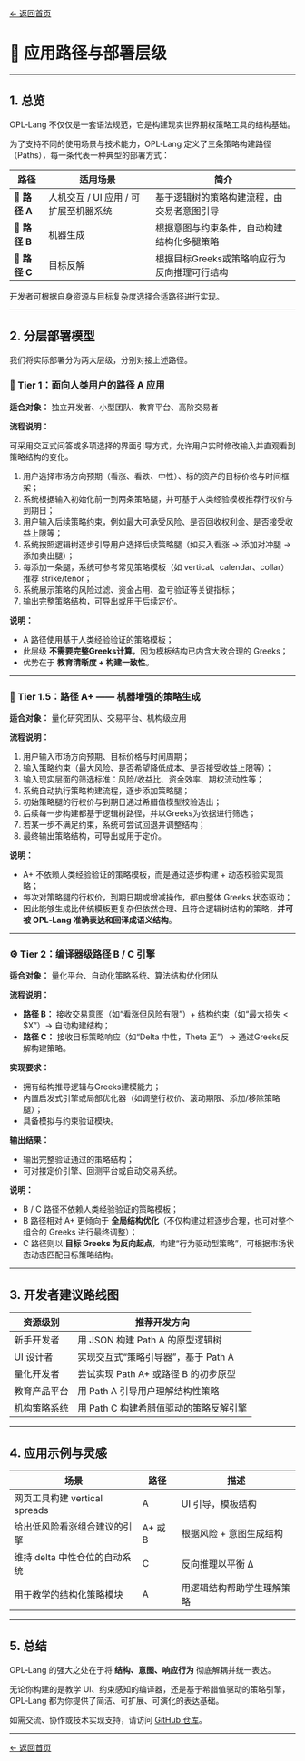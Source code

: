 [← 返回首页](index.md)

# 🚀 应用路径与部署层级

---

## 1. 总览

OPL‑Lang 不仅仅是一套语法规范，它是构建现实世界期权策略工具的结构基础。

为了支持不同的使用场景与技术能力，OPL‑Lang 定义了三条策略构建路径（Paths），每一条代表一种典型的部署方式：

| 路径 | 适用场景 | 简介 |
|------|----------|------|
| 🔹 **路径 A** | 人机交互 / UI 应用 / 可扩展至机器系统 | 基于逻辑树的策略构建流程，由交易者意图引导 |
| 🔸 **路径 B** | 机器生成 | 根据意图与约束条件，自动构建结构化多腿策略 |
| 🔺 **路径 C** | 目标反解 | 根据目标Greeks或策略响应行为反向推理可行结构 |

开发者可根据自身资源与目标复杂度选择合适路径进行实现。

---

## 2. 分层部署模型

我们将实际部署分为两大层级，分别对接上述路径。
### 🧩 Tier 1：面向人类用户的路径 A 应用

**适合对象：** 独立开发者、小型团队、教育平台、高阶交易者

**流程说明：**

可采用交互式问答或多项选择的界面引导方式，允许用户实时修改输入并直观看到策略结构的变化。

1. 用户选择市场方向预期（看涨、看跌、中性）、标的资产的目标价格与时间框架；
2. 系统根据输入初始化前一到两条策略腿，并可基于人类经验模板推荐行权价与到期日；
3. 用户输入后续策略约束，例如最大可承受风险、是否回收权利金、是否接受收益上限等；
4. 系统按照逻辑树逐步引导用户选择后续策略腿（如买入看涨 → 添加对冲腿 → 添加卖出腿）；
5. 每添加一条腿，系统可参考常见策略模板（如 vertical、calendar、collar）推荐 strike/tenor；
6. 系统展示策略的风险过滤、资金占用、盈亏验证等关键指标；
7. 输出完整策略结构，可导出或用于后续定价。

**说明：**

- A 路径使用基于人类经验验证的策略模板；
- 此层级 **不需要完整Greeks计算**，因为模板结构已内含大致合理的 Greeks；
- 优势在于 **教育清晰度 + 构建一致性**。

---

### 🧩 Tier 1.5：路径 A+ —— 机器增强的策略生成

**适合对象：** 量化研究团队、交易平台、机构级应用

**流程说明：**

1. 用户输入市场方向预期、目标价格与时间周期；
2. 输入策略约束（最大风险、是否希望降低成本、是否接受收益上限等）；
3. 输入现实层面的筛选标准：风险/收益比、资金效率、期权流动性等；
4. 系统自动执行策略构建流程，逐步添加策略腿；
5. 初始策略腿的行权价与到期日通过希腊值模型校验选出；
6. 后续每一步构建都基于逻辑树路径，并以Greeks为依据进行筛选；
7. 若某一步不满足约束，系统可尝试回退并调整结构；
8. 最终输出策略结构，可导出或用于定价。

**说明：**

- A+ 不依赖人类经验验证的策略模板，而是通过逐步构建 + 动态校验实现策略；
- 每次对策略腿的行权价，到期日期或增减操作，都由整体 Greeks 状态驱动；
- 因此能够生成比传统模板更复杂但依然合理、且符合逻辑树结构的策略，**并可被 OPL‑Lang 准确表达和回译成语义结构**。

---

### ⚙️ Tier 2：编译器级路径 B / C 引擎

**适合对象：** 量化平台、自动化策略系统、算法结构优化团队

**流程说明：**

- **路径 B：** 接收交易意图（如“看涨但风险有限”）+ 结构约束（如“最大损失 < $X”）→ 自动构建结构；
- **路径 C：** 接收目标策略响应（如“Delta 中性，Theta 正”）→ 通过Greeks反解构建策略。

**实现要求：**

- 拥有结构推导逻辑与Greeks建模能力；
- 内置启发式引擎或局部优化器（如调整行权价、滚动期限、添加/移除策略腿）；
- 具备模拟与约束验证模块。

**输出结果：**

- 输出完整验证通过的策略结构；
- 可对接定价引擎、回测平台或自动交易系统。

**说明：**

- B / C 路径不依赖人类经验验证的策略模板；
- B 路径相对 A+ 更倾向于 **全局结构优化**（不仅构建过程逐步合理，也可对整个组合的 Greeks 进行最终调整）；
- C 路径则以 **目标 Greeks 为反向起点**，构建“行为驱动型策略”，可根据市场状态动态匹配目标策略结构。

---

## 3. 开发者建议路线图

| 资源级别 | 推荐开发方向 |
|----------|--------------|
| 新手开发者 | 用 JSON 构建 Path A 的原型逻辑树 |
| UI 设计者 | 实现交互式“策略引导器”，基于 Path A |
| 量化开发者 | 尝试实现 Path A+ 或路径 B 的初步原型 |
| 教育产品平台 | 用 Path A 引导用户理解结构性策略 |
| 机构策略系统 | 用 Path C 构建希腊值驱动的策略反解引擎 |

---

## 4. 应用示例与灵感

| 场景 | 路径 | 描述 |
|------|------|------|
| 网页工具构建 vertical spreads | A | UI 引导，模板结构 |
| 给出低风险看涨组合建议的引擎 | A+ 或 B | 根据风险 + 意图生成结构 |
| 维持 delta 中性仓位的自动系统 | C | 反向推理以平衡 Δ |
| 用于教学的结构化策略模块 | A | 用逻辑结构帮助学生理解策略 |

---

## 5. 总结

OPL‑Lang 的强大之处在于将 **结构、意图、响应行为** 彻底解耦并统一表达。

无论你构建的是教学 UI、约束感知的编译器，还是基于希腊值驱动的策略引擎，  
OPL‑Lang 都为你提供了简洁、可扩展、可演化的表达基础。

如需交流、协作或技术实现支持，请访问 [GitHub 仓库](https://github.com/whispersofzephyr/OPL-Lang)。

---

[← 返回首页](index.md)
